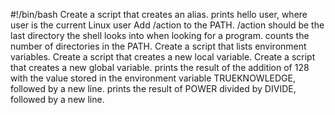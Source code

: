 #!/bin/bash
Create a script that creates an alias.
prints hello user, where user is the current Linux user
Add /action to the PATH. /action should be the last directory the shell looks into when looking for a program.
counts the number of directories in the PATH.
Create a script that lists environment variables.
Create a script that creates a new local variable.
Create a script that creates a new global variable.
prints the result of the addition of 128 with the value stored in the environment variable TRUEKNOWLEDGE, followed by a new line.
prints the result of POWER divided by DIVIDE, followed by a new line.
